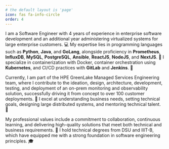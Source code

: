 ```yaml
---
# the default layout is 'page'
icon: fas fa-info-circle
order: 4
---
```

I am a Software Engineer with 4 years of experience in enterprise software development and an additional year administering virtualized systems for large enterprise customers. 💻 My expertise lies in programming languages such as **Python**, **Java**, and **GoLang**, alongside proficiency in **Prometheus**, **InfluxDB**, **MySQL**, **PostgreSQL**, **Ansible**, **ReactJS**, **NodeJS**, and **NextJS**. 🚀 I specialize in containerization with Docker, container orchestration using **Kubernetes**, and CI/CD practices with **GitLab** and **Jenkins**. 🐳

Currently, I am part of the HPE GreenLake Managed Services Engineering team, where I contribute to the ideation, design, architecture, development, testing, and deployment of an on-prem monitoring and observability solution, successfully driving it from concept to over 100 customer deployments. 🎉 I excel at understanding business needs, setting technical goals, designing large distributed systems, and mentoring technical talent. 🌟

My professional values include a commitment to collaboration, continuous learning, and delivering high-quality solutions that meet both technical and business requirements. 🤝 I hold technical degrees from DSU and IIIT-B, which have equipped me with a strong foundation in software engineering principles. 🎓
